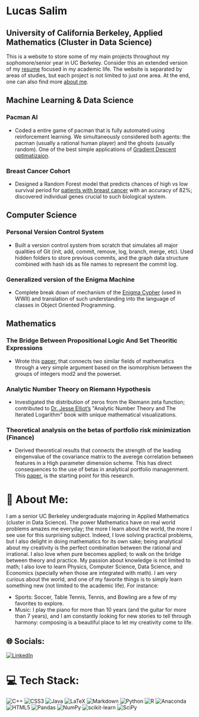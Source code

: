 # Lucas Salim
## University of California Berkeley, Applied Mathematics (Cluster in Data Science)

This is a website to store some of my main projects throughout my sophomore/senior year in UC Berkeley. Consider this an extended version of my [resume](https://github.com/lsalim31/lsalim31.github.io/blob/main/Paper.pdf) focused in my academic life. The website is separated by areas of studies, but each project is not limited to just one area. At the end, one can also find more [about me](https://lsalim.github.io/About-Me).


## Machine Learning & Data Science

### Pacman AI
- Coded a entire game of pacman that is fully automated using reinforcement learning. We simultaneously considered both agents: the pacman (usually a rational human player) and the ghosts (usually random). One of the best simple applications of [Gradient Descent optimatizaion](https://en.wikipedia.org/wiki/Gradient_descent).  


### Breast Cancer Cohort
- Designed a Random Forest model that predicts chances of high vs low survival period for [patients with breast cancer](http://www.cbioportal.org/study/summary?id=brca_metabric) with an accuracy of 82%; discovered individual genes crucial to such biological system.


## Computer Science

### Personal Version Control System 
- Built a version control system from scratch that simulates all major qualities of Git (init, add, commit, remove, log, branch, merge, etc). Used hidden folders to store previous commits, and the graph data structure combined with hash ids as file names to represent the commit log.

### Generalized version of the Enigma Machine
- Complete break down of mechanism of the [Enigma Cypher](https://en.wikipedia.org/wiki/Enigma_machine) (used in WWII) and translation of such understanding into the language of classes in Object Oriented Programming.



## Mathematics

### The Bridge Between Propositional Logic And Set Theoritic Expressions
- Wrote this <a href="lsalim31.github.io/main/paper.pdf" target="_blank"> paper.</a> that connects two similar fields of mathematics through a very simple argument based on the isomorphism between the groups of integers mod2 and the powerset.  


### Analytic Number Theory on Riemann Hypothesis
- Investigated the distribution of zeros from the Riemann zeta function; contributed to [Dr. Jesse Elliot’s](https://www.csuci.edu/news/spotlights/faculty/mathematician-philosopher.htm) "Analytic Number Theory and The Iterated Logarithm" book with unique mathematical visualizations. 


### Theoretical analysis on the betas of portfolio risk minimization (Finance)
- Derived theoretical results that connects the strength of the leading eingenvalue of the covariance matrix to the averege correlation between features in a High parameter dimension scheme. This has direct consequences to the use of betas in analytical portfolio managenment. This <a href="lsalim31.github.io/main/paper.pdf" target="_blank"> paper.</a> is the starting point for this research. 



# 💫 About Me:
I am a senior UC Berkeley undergraduate majoring in Applied Mathematics (cluster in Data Science). The power Mathematics have on real world problems amazes me everyday; the more I learn about the world, the more I see use for this surprising subject. Indeed, I love solving practical problems, but I also delight in doing mathematics for its own sake; being analytical about my creativity is the perfect combination between the rational and irrational. I also love when pure becomes applied; to walk on the bridge between theory and practice. My passion about knowledge is not limited to math; I also love to learn Physics, Computer Science, Data Science, and Economics (specially when those are integrated with math). I am very curious about the world, and one of my favorite things is to simply learn something new (not limited to the academic life). For instance:
- Sports: Soccer, Table Tennis, Tennis, and Bowling are a few of my favorites to explore.
- Music: I play the piano for more than 10 years (and the guitar for more than 7 years), and I am constantly looking for new stories to tell through harmony: composing is a beautiful place to let my creativity come to life.  



## 🌐 Socials:
[![LinkedIn](https://img.shields.io/badge/LinkedIn-%230077B5.svg?logo=linkedin&logoColor=white)](https://linkedin.com/in/lucas-salim-128971252) 

# 💻 Tech Stack:
![C++](https://img.shields.io/badge/c++-%2300599C.svg?style=for-the-badge&logo=c%2B%2B&logoColor=white) ![CSS3](https://img.shields.io/badge/css3-%231572B6.svg?style=for-the-badge&logo=css3&logoColor=white) ![Java](https://img.shields.io/badge/java-%23ED8B00.svg?style=for-the-badge&logo=java&logoColor=white) ![LaTeX](https://img.shields.io/badge/latex-%23008080.svg?style=for-the-badge&logo=latex&logoColor=white) ![Markdown](https://img.shields.io/badge/markdown-%23000000.svg?style=for-the-badge&logo=markdown&logoColor=white) ![Python](https://img.shields.io/badge/python-3670A0?style=for-the-badge&logo=python&logoColor=ffdd54) ![R](https://img.shields.io/badge/r-%23276DC3.svg?style=for-the-badge&logo=r&logoColor=white) ![Anaconda](https://img.shields.io/badge/Anaconda-%2344A833.svg?style=for-the-badge&logo=anaconda&logoColor=white) ![HTML5](https://img.shields.io/badge/html5-%23E34F26.svg?style=for-the-badge&logo=html5&logoColor=white) ![Pandas](https://img.shields.io/badge/pandas-%23150458.svg?style=for-the-badge&logo=pandas&logoColor=white) ![NumPy](https://img.shields.io/badge/numpy-%23013243.svg?style=for-the-badge&logo=numpy&logoColor=white) ![scikit-learn](https://img.shields.io/badge/scikit--learn-%23F7931E.svg?style=for-the-badge&logo=scikit-learn&logoColor=white) ![SciPy](https://img.shields.io/badge/SciPy-%230C55A5.svg?style=for-the-badge&logo=scipy&logoColor=%white)

